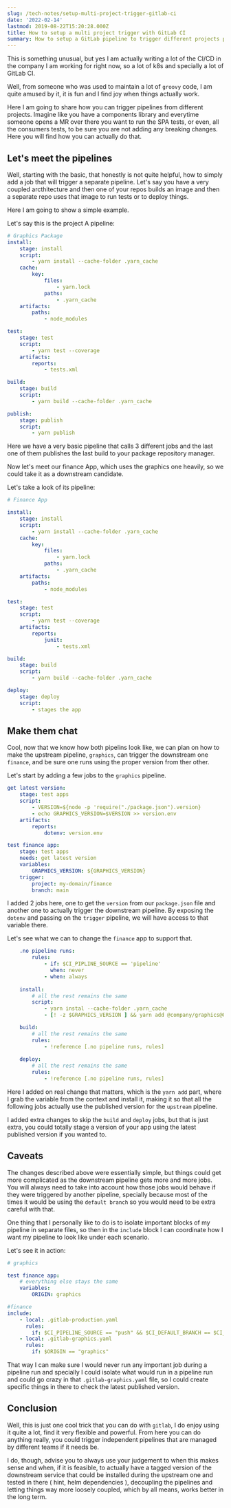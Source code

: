 ```yaml
---
slug: /tech-notes/setup-multi-project-trigger-gitlab-ci
date: '2022-02-14'
lastmod: 2019-08-22T15:20:28.000Z
title: How to setup a multi project trigger with GitLab CI
summary: How to setup a GitLab pipeline to trigger different projects pipelines
---
```


This is something unusual, but yes I am actually writing a lot of the CI/CD in the company I am working for right now, so a lot of k8s and specially a lot of GitLab CI.

Well, from someone who was used to maintain a lot of `groovy` code, I am quite amused by it, it is fun and I find joy when things actually work.

Here I am going to share how you can trigger pipelines from different projects. Imagine like you have a components library and everytime someone opens a MR over there you want to run the SPA tests, or even, all the consumers tests, to be sure you are not adding any breaking changes. Here you will find how you can actually do that.

## Let's meet the pipelines

Well, starting with the basic, that honestly is not quite helpful, how to simply add a job that will trigger a separate pipeline. Let's say you have a very coupled arcthitecture and then one of your repos builds an image and then a separate repo uses that image to run tests or to deploy things.

Here I am going to show a simple example.

Let's say this is the project A pipeline:
```yaml
# Graphics Package
install:
    stage: install
    script:
        - yarn install --cache-folder .yarn_cache
    cache:
        key:
            files:
                - yarn.lock
            paths:
                - .yarn_cache
    artifacts:
        paths:
            - node_modules

test:
    stage: test
    script:
        - yarn test --coverage
    artifacts:
        reports:
            - tests.xml

build:
    stage: build
    script:
        - yarn build --cache-folder .yarn_cache

publish:
    stage: publish
    script:
        - yarn publish
```


Here we have a very basic pipeline that calls 3 different jobs and the last one of them publishes the last build to your package repository manager.

Now let's meet our finance App, which uses the graphics one heavily, so we could take it as a downstream candidate.

Let's take a look of its pipeline:
```yaml
# Finance App

install:
    stage: install
    script:
        - yarn install --cache-folder .yarn_cache
    cache:
        key:
            files:
                - yarn.lock
            paths:
                - .yarn_cache
    artifacts:
        paths:
            - node_modules

test:
    stage: test
    script:
        - yarn test --coverage
    artifacts:
        reports:
            junit:
                - tests.xml

build:
    stage: build
    script:
        - yarn build --cache-folder .yarn_cache

deploy:
    stage: deploy
    script:
        - stages the app
```

## Make them chat

Cool, now that we know how both pipelins look like, we can plan on how to make the upstream pipeline, `graphics`, can trigger the downstream one `finance`, and be sure one runs using the proper version from ther other.

Let's start by adding a few jobs to the `graphics` pipeline.
```yaml
get latest version:
    stage: test apps
    script:
        - VERSION=${node -p 'require("./package.json").version}
        - echo GRAPHICS_VERSION=$VERSION >> version.env
    artifacts:
        reports:
            dotenv: version.env

test finance app:
    stage: test apps
    needs: get latest version
    variables:
        GRAPHICS_VERSION: ${GRAPHICS_VERSION}
    trigger:
        project: my-domain/finance
        branch: main
```

I added 2 jobs here, one to get the `version` from our `package.json` file and another one to actually trigger the downstream pipeline. By exposing the `dotenv` and passing on the `trigger` pipeline, we will have access to that variable there.

Let's see what we can to change the `finance` app to support that.

```yaml
    .no pipeline runs:
        rules:
            - if: $CI_PIPLINE_SOURCE == 'pipeline'
              when: never
            - when: always
    
    install:
        # all the rest remains the same
        script:
            - yarn instal --cache-folder .yarn_cache
            - [! -z $GRAPHICS_VERSION ] && yarn add @company/graphics@GRAPHICS_VERSION

    build:
        # all the rest remains the same
        rules:
            - !reference [.no pipeline runs, rules]
    
    deploy:
        # all the rest remains the same
        rules:
            - !reference [.no pipeline runs, rules]
```

Here I added on real change that matters, which is the `yarn add` part, where I grab the variable from the context and install it, making it so that all the following jobs actually use the published version for the `upstream` pipeline.

I added extra changes to skip the `build` and `deploy` jobs, but that is just extra, you could totally stage a version of your app using the latest published version if you wanted to.

## Caveats

The changes described above were essentially simple, but things could get more complicated as the downstream pipeline gets more and more jobs. You will always need to take into account how those jobs would behave if they were triggered by another pipeline, specially because most of the times it would be using the `default branch` so you would need to be extra careful with that.

One thing that I personally like to do is to isolate important blocks of my pipeline in separate files, so then in the `include` block I can coordinate how I want my pipeline to look like under each scenario.

Let's see it in action:

```yaml
# graphics

test finance app:
    # everything else stays the same
    variables:
        ORIGIN: graphics
```

```yaml
#finance
include:
    - local: .gitlab-production.yaml
      rules:
        if: $CI_PIPELINE_SOURCE == "push" && $CI_DEFAULT_BRANCH == $CI_COMMIT_REF_NAME
    - local: .gitlab-graphics.yaml
      rules:
        if: $ORIGIN == "graphics"
```

That way I can make sure I would never run any important job during a pipeline run and specially I could isolate what would run in a pipeline run and could go crazy in that `.gitlab-graphics.yaml` file, so I could create specific things in there to check the latest published version.

## Conclusion

Well, this is just one cool trick that you can do with `gitlab`, I do enjoy using it quite a lot, find it very flexible and powerful. From here you can do anything really, you could trigger independent pipelines that are managed by different teams if it needs be.

I do, though, advise you to always use your judgement to when this makes sense and when, if it is feasible, to actually have a tagged version of the downstream service that could be installed during the upstream one and tested in there ( hint, helm dependencies ), decoupling the pipelines and letting things way more loosely coupled, which by all means, works better in the long term.
